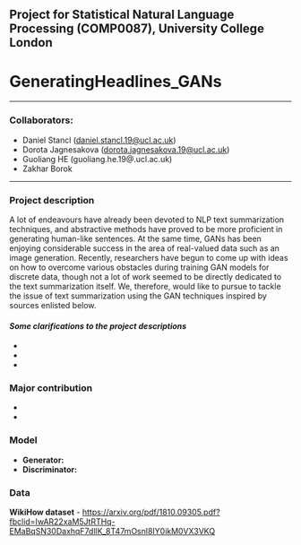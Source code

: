 ## Project for Statistical Natural Language Processing (COMP0087), University College London

# GeneratingHeadlines_GANs
-----
### Collaborators:
- Daniel Stancl (daniel.stancl.19@ucl.ac.uk)
- Dorota Jagnesakova (dorota.jagnesakova.19@ucl.ac.uk)
- Guoliang HE (guoliang.he.19@.ucl.ac.uk)
- Zakhar Borok 
-----

### Project description
A lot of endeavours have already been devoted to NLP text summarization techniques, and abstractive methods have proved to be more proficient in generating human-like sentences. At the same time, GANs has been enjoying considerable success in the area of real-valued data such as an image generation. Recently, researchers have begun to come up with ideas on how to overcome various obstacles during training GAN models for discrete data, though not a lot of work seemed to be directly dedicated to the text summarization itself. We, therefore, would like to pursue to tackle the issue of text summarization using the GAN techniques inspired by sources enlisted below.

#### *Some clarifications to the project descriptions*
-
-
-

### Major contribution
- 
-

### Model
- **Generator:**
- **Discriminator:**

### Data
**WikiHow dataset** - https://arxiv.org/pdf/1810.09305.pdf?fbclid=IwAR22xaM5JtRTHq-EMaBqSN30DaxhqF7dllK_8T47mOsnl8IY0ikM0VX3VKQ
